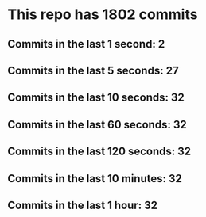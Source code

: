 # This repo has 1802 commits

## Commits in the last 1 second: 2
## Commits in the last 5 seconds: 27
## Commits in the last 10 seconds: 32
## Commits in the last 60 seconds: 32
## Commits in the last 120 seconds: 32
## Commits in the last 10 minutes: 32
## Commits in the last 1 hour: 32

